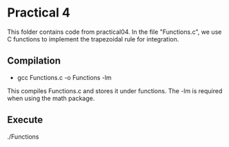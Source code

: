 # Practical 4

This folder contains code from practical04. In the file "Functions.c", we use C functions to implement the trapezoidal rule for integration.

## Compilation
* gcc Functions.c -o Functions -lm

This compiles Functions.c and stores it under functions. The -lm is required when using the math package.

## Execute
 ./Functions
